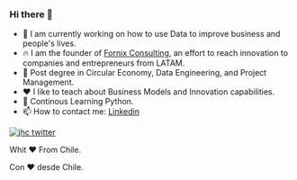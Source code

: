 ### Hi there 👋

- 🔭 I am currently working on how to use Data to improve business and people's lives.
- 🔥 I am the founder of [Fornix Consulting](https://fornix.cl), an effort to reach innovation to companies and entrepreneurs from LATAM.
- 🌱 Post degree in Circular Economy, Data Engineering, and Project Management.
- ❤️ I like to teach about Business Models and Innovation capabilities.
- 🐍 Continous Learning Python.
- 📫 How to contact me: [Linkedin](www.linkedin.com/in/alvaronicolas)

[![jhc twitter](https://img.shields.io/badge/Twitter-@alvaronicolas-00aced.svg?style=flat&logo=twitter)](https://twitter.com/alvaronicolas)

Whit ❤️ From Chile.

Con ❤️ desde Chile.